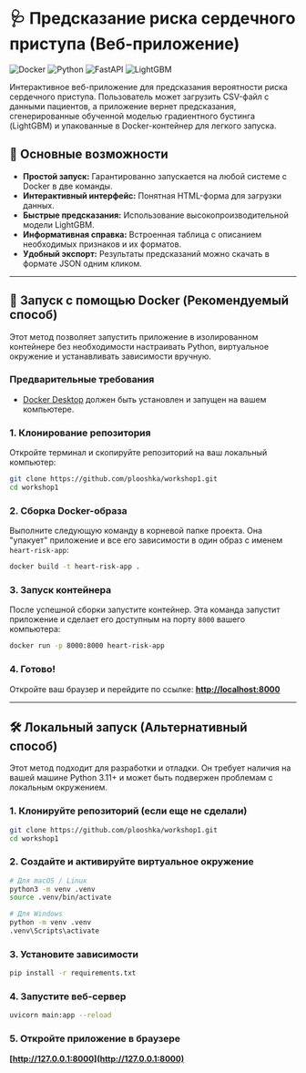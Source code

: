 # 🩺 Предсказание риска сердечного приступа (Веб-приложение)

![Docker](https://img.shields.io/badge/Docker-ready-blue.svg) ![Python](https://img.shields.io/badge/Python-3.11-blue.svg) ![FastAPI](https://img.shields.io/badge/FastAPI-ready-green.svg) ![LightGBM](https://img.shields.io/badge/LightGBM-ready-brightgreen.svg)

Интерактивное веб-приложение для предсказания вероятности риска сердечного приступа. Пользователь может загрузить CSV-файл с данными пациентов, а приложение вернет предсказания, сгенерированные обученной моделью градиентного бустинга (LightGBM) и упакованные в Docker-контейнер для легкого запуска.

## 🚀 Основные возможности

*   **Простой запуск:** Гарантированно запускается на любой системе с Docker в две команды.
*   **Интерактивный интерфейс:** Понятная HTML-форма для загрузки данных.
*   **Быстрые предсказания:** Использование высокопроизводительной модели LightGBM.
*   **Информативная справка:** Встроенная таблица с описанием необходимых признаков и их форматов.
*   **Удобный экспорт:** Результаты предсказаний можно скачать в формате JSON одним кликом.

---

## 🐳 Запуск с помощью Docker (Рекомендуемый способ)

Этот метод позволяет запустить приложение в изолированном контейнере без необходимости настраивать Python, виртуальное окружение и устанавливать зависимости вручную.

### Предварительные требования
*   [Docker Desktop](https://www.docker.com/products/docker-desktop/) должен быть установлен и запущен на вашем компьютере.

### 1. Клонирование репозитория
Откройте терминал и скопируйте репозиторий на ваш локальный компьютер:
```bash
git clone https://github.com/plooshka/workshop1.git
cd workshop1
```

### 2. Сборка Docker-образа
Выполните следующую команду в корневой папке проекта. Она "упакует" приложение и все его зависимости в один образ с именем `heart-risk-app`:
```bash
docker build -t heart-risk-app .
```

### 3. Запуск контейнера
После успешной сборки запустите контейнер. Эта команда запустит приложение и сделает его доступным на порту `8000` вашего компьютера:
```bash
docker run -p 8000:8000 heart-risk-app
```

### 4. Готово!
Откройте ваш браузер и перейдите по ссылке:
**[http://localhost:8000](http://localhost:8000)**

---

## 🛠️ Локальный запуск (Альтернативный способ)

Этот метод подходит для разработки и отладки. Он требует наличия на вашей машине Python 3.11+ и может быть подвержен проблемам с локальным окружением.

### 1. Клонируйте репозиторий (если еще не сделали)
```bash
git clone https://github.com/plooshka/workshop1.git
cd workshop1
```

### 2. Создайте и активируйте виртуальное окружение
```bash
# Для macOS / Linux
python3 -m venv .venv
source .venv/bin/activate

# Для Windows
python -m venv .venv
.venv\Scripts\activate
```

### 3. Установите зависимости
```bash
pip install -r requirements.txt
```

### 4. Запустите веб-сервер
```bash
uvicorn main:app --reload
```

### 5. Откройте приложение в браузере
**[http://127.0.0.1:8000](http://127.0.0.1:8000)**